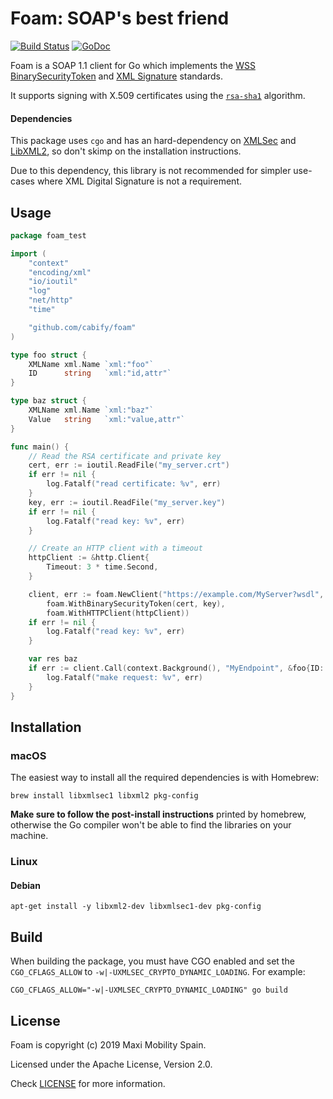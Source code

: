 # Foam: SOAP's best friend 

[![Build Status](https://travis-ci.com/cabify/foam.svg?token=seG66JiMjNYXrKzButB4&branch=master)](https://travis-ci.com/cabify/foam)
[![GoDoc](https://godoc.org/github.com/cabify/foam?status.svg)](https://godoc.org/github.com/cabify/foam)

Foam is a SOAP 1.1 client for Go which implements the [WSS BinarySecurityToken](https://www.oasis-open.org/committees/download.php/16790/wss-v1.1-spec-os-SOAPMessageSecurity.pdf)
and [XML Signature](https://www.w3.org/TR/xmldsig-core1/) standards.

It supports signing with X.509 certificates using the [`rsa-sha1`](https://www.w3.org/TR/xmldsig-core1/#sec-PKCS1)
algorithm.

#### Dependencies

This package uses `cgo` and has an hard-dependency on [XMLSec](https://www.aleksey.com/xmlsec/)
and [LibXML2](http://xmlsoft.org/), so don't skimp on the installation instructions.

Due to this dependency, this library is not recommended for simpler use-cases
where XML Digital Signature is not a requirement.

## Usage

```go
package foam_test

import (
    "context"
    "encoding/xml"
    "io/ioutil"
    "log"
    "net/http"
    "time"

    "github.com/cabify/foam"
)

type foo struct {
    XMLName xml.Name `xml:"foo"`
    ID      string   `xml:"id,attr"`
}

type baz struct {
    XMLName xml.Name `xml:"baz"`
    Value   string   `xml:"value,attr"`
}

func main() {
    // Read the RSA certificate and private key
    cert, err := ioutil.ReadFile("my_server.crt")
    if err != nil {
        log.Fatalf("read certificate: %v", err)
    }
    key, err := ioutil.ReadFile("my_server.key")
    if err != nil {
        log.Fatalf("read key: %v", err)
    }

    // Create an HTTP client with a timeout
    httpClient := &http.Client{
        Timeout: 3 * time.Second,
    }

    client, err := foam.NewClient("https://example.com/MyServer?wsdl",
        foam.WithBinarySecurityToken(cert, key),
        foam.WithHTTPClient(httpClient))
    if err != nil {
        log.Fatalf("read key: %v", err)
    }

    var res baz
    if err := client.Call(context.Background(), "MyEndpoint", &foo{ID: "1"}, &res); err != nil {
        log.Fatalf("make request: %v", err)
    }
}
```

## Installation

### macOS

The easiest way to install all the required dependencies is with Homebrew:

```shell
brew install libxmlsec1 libxml2 pkg-config
```

**Make sure to follow the post-install instructions** printed by homebrew,
otherwise the Go compiler won't be able to find the libraries on your machine.

### Linux

#### Debian

```
apt-get install -y libxml2-dev libxmlsec1-dev pkg-config
```

## Build

When building the package, you must have CGO enabled and set the `CGO_CFLAGS_ALLOW`
to `-w|-UXMLSEC_CRYPTO_DYNAMIC_LOADING`.
For example:

```
CGO_CFLAGS_ALLOW="-w|-UXMLSEC_CRYPTO_DYNAMIC_LOADING" go build
```

## License

Foam is copyright (c) 2019 Maxi Mobility Spain.

Licensed under the Apache License, Version 2.0.

Check [LICENSE](./LICENSE) for more information.

